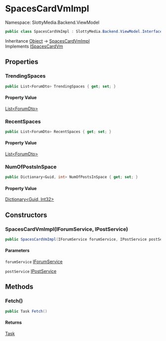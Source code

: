 # SpacesCardVmImpl

Namespace: SlottyMedia.Backend.ViewModel

```csharp
public class SpacesCardVmImpl : SlottyMedia.Backend.ViewModel.Interfaces.ISpacesCardVm
```

Inheritance [Object](https://docs.microsoft.com/en-us/dotnet/api/system.object) → [SpacesCardVmImpl](./slottymedia.backend.viewmodel.spacescardvmimpl.md)<br>
Implements [ISpacesCardVm](./slottymedia.backend.viewmodel.interfaces.ispacescardvm.md)

## Properties

### **TrendingSpaces**

```csharp
public List<ForumDto> TrendingSpaces { get; set; }
```

#### Property Value

[List&lt;ForumDto&gt;](https://docs.microsoft.com/en-us/dotnet/api/system.collections.generic.list-1)<br>

### **RecentSpaces**

```csharp
public List<ForumDto> RecentSpaces { get; set; }
```

#### Property Value

[List&lt;ForumDto&gt;](https://docs.microsoft.com/en-us/dotnet/api/system.collections.generic.list-1)<br>

### **NumOfPostsInSpace**

```csharp
public Dictionary<Guid, int> NumOfPostsInSpace { get; set; }
```

#### Property Value

[Dictionary&lt;Guid, Int32&gt;](https://docs.microsoft.com/en-us/dotnet/api/system.collections.generic.dictionary-2)<br>

## Constructors

### **SpacesCardVmImpl(IForumService, IPostService)**

```csharp
public SpacesCardVmImpl(IForumService forumService, IPostService postService)
```

#### Parameters

`forumService` [IForumService](./slottymedia.backend.services.interfaces.iforumservice.md)<br>

`postService` [IPostService](./slottymedia.backend.services.interfaces.ipostservice.md)<br>

## Methods

### **Fetch()**

```csharp
public Task Fetch()
```

#### Returns

[Task](https://docs.microsoft.com/en-us/dotnet/api/system.threading.tasks.task)<br>
